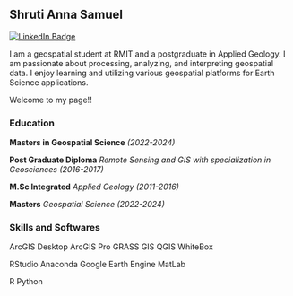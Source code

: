 ## Shruti Anna Samuel

[![LinkedIn Badge](https://img.shields.io/badge/LinkedIn-0077B5?style=for-the-badge&logo=linkedin&logoColor=white)](https://www.linkedin.com/in/shruti-samuel-9010ba8b)





I am a geospatial student at RMIT and a postgraduate in Applied Geology. I am passionate about processing, analyzing, and interpreting geospatial data. I enjoy learning and utilizing various geospatial platforms for Earth Science applications. 

Welcome to my page!!

### Education

**Masters in Geospatial Science** _(2022-2024)_

**Post Graduate Diploma** _Remote Sensing and GIS with specialization in Geosciences_ _(2016-2017)_

**M.Sc Integrated** _Applied Geology_ _(2011-2016)_ 

**Masters** _Geospatial Science_ _(2022-2024)_ 

### Skills and Softwares
ArcGIS Desktop
ArcGIS Pro
GRASS GIS
QGIS
WhiteBox

RStudio
Anaconda
Google Earth Engine
MatLab


R
Python



